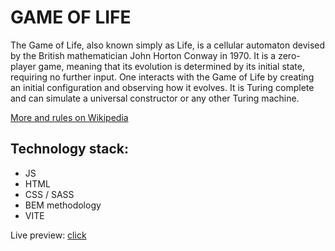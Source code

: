 # GAME OF LIFE

The Game of Life, also known simply as Life, is a cellular automaton devised by the British mathematician John Horton Conway in 1970. It is a zero-player game, meaning that its evolution is determined by its initial state, requiring no further input. One interacts with the Game of Life by creating an initial configuration and observing how it evolves. It is Turing complete and can simulate a universal constructor or any other Turing machine.

[More and rules on Wikipedia](https://en.wikipedia.org/wiki/Conway%27s_Game_of_Life)

## Technology stack:

- JS
- HTML
- CSS / SASS
- BEM methodology
- VITE

Live preview: [click](https://ewelinakociolek.github.io/The-game-of-live/)